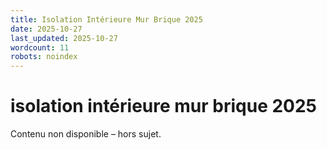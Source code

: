 ```yaml
---
title: Isolation Intérieure Mur Brique 2025
date: 2025-10-27
last_updated: 2025-10-27
wordcount: 11
robots: noindex
---
```


# isolation intérieure mur brique 2025

Contenu non disponible – hors sujet.